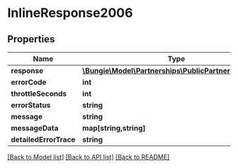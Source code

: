 # InlineResponse2006

## Properties
Name | Type | Description | Notes
------------ | ------------- | ------------- | -------------
**response** | [**\Bungie\Model\Partnerships\PublicPartnershipDetail[]**](PublicPartnershipDetail.md) |  | [optional] 
**errorCode** | **int** |  | [optional] 
**throttleSeconds** | **int** |  | [optional] 
**errorStatus** | **string** |  | [optional] 
**message** | **string** |  | [optional] 
**messageData** | **map[string,string]** |  | [optional] 
**detailedErrorTrace** | **string** |  | [optional] 

[[Back to Model list]](../README.md#documentation-for-models) [[Back to API list]](../README.md#documentation-for-api-endpoints) [[Back to README]](../README.md)


